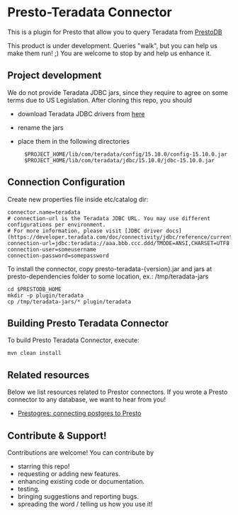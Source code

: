 # Presto-Teradata Connector

This is a plugin for Presto that allow you to query Teradata from [PrestoDB](https://prestodb.io/)

This product is under development. Queries "walk", but you can help us make them run! ;) 
You are welcome to stop by and help us enhance it.

## Project development
We do not provide Teradata JDBC jars, since they require to agree on some terms due to US Legislation.
After cloning this repo, you should 

* download Teradata JDBC drivers from [here](https://downloads.teradata.com/download/connectivity/jdbc-driver)
* rename the jars
* place them in the following directories

        $PROJECT_HOME/lib/com/teradata/config/15.10.0/config-15.10.0.jar
        $PROJECT_HOME/lib/com/teradata/jdbc/15.10.0/jdbc-15.10.0.jar

## Connection Configuration

Create new properties file inside etc/catalog dir:

    connector.name=teradata
    # connection-url is the Teradata JDBC URL. You may use different configurations per environment.
    # For more information, please visit [JDBC driver docs](https://developer.teradata.com/doc/connectivity/jdbc/reference/current/jdbcug_chapter_2.html)
    connection-url=jdbc:teradata://aaa.bbb.ccc.ddd/TMODE=ANSI,CHARSET=UTF8
	connection-user=someusername
	connection-password=somepassword

To install the connector, copy presto-teradata-{version}.jar and jars at presto-dependencies folder to some location, ex.: /tmp/teradata-jars

    cd $PRESTODB_HOME
    mkdir -p plugin/teradata
    cp /tmp/teradata-jars/* plugin/teradata

## Building Presto Teradata Connector

To build Presto Teradata Connector, execute:

    mvn clean install
    
## Related resources
Below we list resources related to Prestor connectors. If you wrote a Presto connector to any database, we want to hear from you!

* [Prestogres: connecting postgres to Presto](http://www.slideshare.net/frsyuki/presto-meetup)

## Contribute & Support!

Contributions are welcome! You can contribute by
 * starring this repo!
 * requesting or adding new features.
 * enhancing existing code or documentation.
 * testing.
 * bringing suggestions and reporting bugs.
 * spreading the word / telling us how you use it!
